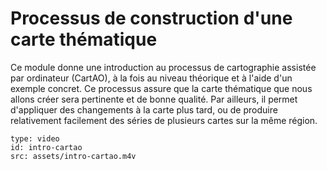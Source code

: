 # Processus de construction d'une carte thématique

Ce module donne une introduction au processus de cartographie assistée par ordinateur (CartAO), à la fois au niveau théorique et à l'aide d'un exemple concret. Ce processus assure que la carte thématique que nous allons créer sera pertinente et de bonne qualité. Par ailleurs, il permet d'appliquer des changements à la carte plus tard, ou de produire relativement facilement des séries de plusieurs cartes sur la même région.


```content
type: video
id: intro-cartao
src: assets/intro-cartao.m4v
```
